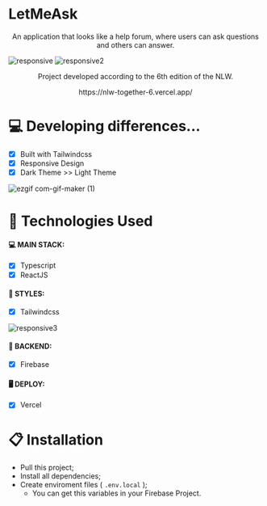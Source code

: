 # LetMeAsk

<p align="center">An application that looks like a help forum, where users can ask questions and others can answer.</p>

![responsive](https://user-images.githubusercontent.com/104099580/177018528-ed25539c-3b9e-44fe-818a-a405f4e7fbe1.png)
![responsive2](https://user-images.githubusercontent.com/104099580/177018530-27768832-cf2f-4331-bb64-aaf9c9770ebc.png)

<p align="center">Project developed according to the 6th edition of the NLW.</p>
<p align="center">https://nlw-together-6.vercel.app/</p>

# 💻 Developing differences...

- [x] Built with Tailwindcss
- [x] Responsive Design
- [x] Dark Theme >> Light Theme

![ezgif com-gif-maker (1)](https://user-images.githubusercontent.com/104099580/177018546-14613bee-2908-49b4-a20c-053438b5bcf8.gif)

# 🚀 Technologies Used

#### 💻 MAIN STACK:
 - [x] Typescript
 - [x] ReactJS

#### 🎨 STYLES:
 - [x] Tailwindcss
 
 ![responsive3](https://user-images.githubusercontent.com/104099580/177018532-afc52372-78b7-4a86-8a29-f6023883cee1.png)

#### 🧠 BACKEND:
 - [x] Firebase

#### 🖥 DEPLOY:
 - [x] Vercel

# 📋 Installation
- Pull this project;
- Install all dependencies;
- Create enviroment files ( ```.env.local``` );
  - You can get this variables in your Firebase Project.

